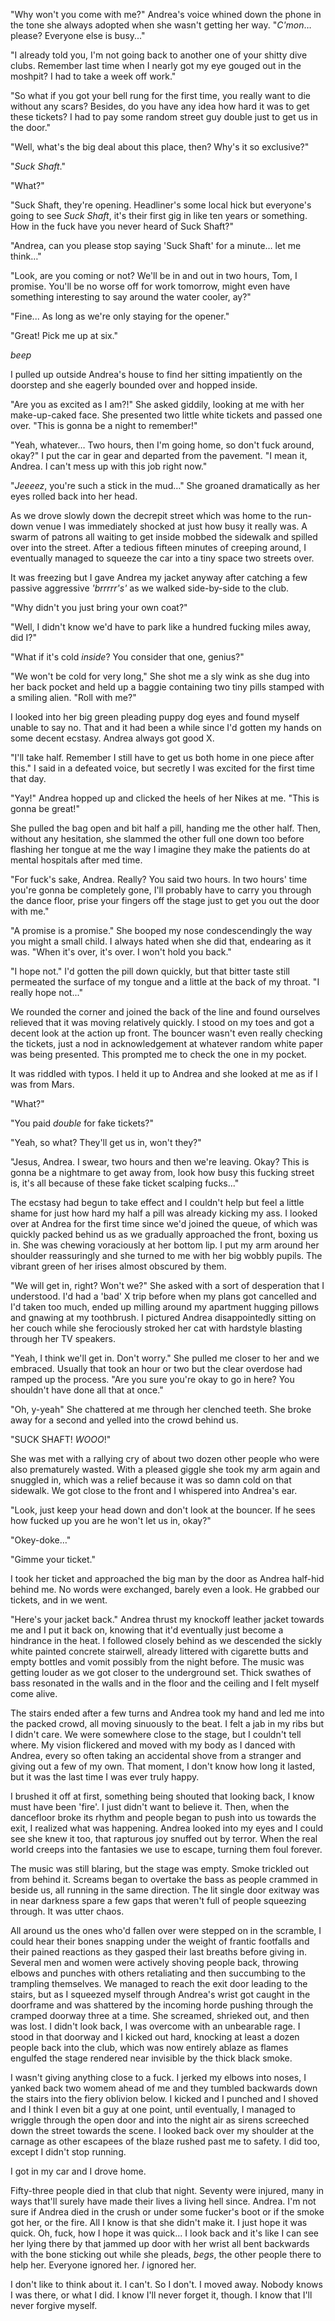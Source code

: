 "Why won't you come with me?" Andrea's voice whined down the phone in the tone she always adopted when she wasn't getting her way. "*C'mon*… please? Everyone else is busy..."

"I already told you, I'm not going back to another one of your shitty dive clubs. Remember last time when I nearly got my eye gouged out in the moshpit? I had to take a week off work."

"So what if you got your bell rung for the first time, you really want to die without any scars? Besides, do you have any idea how hard it was to get these tickets? I had to pay some random street guy double just to get us in the door."

"Well, what's the big deal about this place, then? Why's it so exclusive?"

"*Suck Shaft*."

"What?"

"Suck Shaft, they're opening. Headliner's some local hick but everyone's going to see *Suck Shaft*, it's their first gig in like ten years or something. How in the fuck have you never heard of Suck Shaft?" 

"Andrea, can you please stop saying  'Suck Shaft' for a minute… let me think…"

"Look, are you coming or not? We'll be in and out in two hours, Tom, I promise. You'll be no worse off for work tomorrow, might even have something interesting to say around the water cooler, ay?" 

"Fine... As long as we're only staying for the opener."

"Great! Pick me up at six."

*beep*

I pulled up outside Andrea's house to find her sitting impatiently on the doorstep and she eagerly bounded over and hopped inside. 

"Are you as excited as I am?!" She asked giddily, looking at me with her make-up-caked face. She presented two little white tickets and passed one over. "This is gonna be a night to remember!" 

"Yeah, whatever… Two hours, then I'm going home, so don't fuck around, okay?" I put the car in gear and departed from the pavement. "I mean it, Andrea. I can't mess up with this job right now."

"*Jeeeez*, you're such a stick in the mud…" She groaned dramatically as her eyes rolled back into her head.

As we drove slowly down the decrepit street which was home to the run-down venue I was immediately shocked at just how busy it really was. A swarm of patrons all waiting to get inside mobbed the sidewalk and spilled over into the street. After a tedious fifteen minutes of creeping around, I eventually managed to squeeze the car into a tiny space two streets over. 

It was freezing but I gave Andrea my jacket anyway after catching a few passive aggressive *'brrrrr's'* as we walked side-by-side to the club. 

"Why didn't you just bring your own coat?" 

"Well, I didn't know we'd have to park like a hundred fucking miles away, did I?"

"What if it's cold *inside*? You consider that one, genius?"

"We won't be cold for very long," She shot me a sly wink as she dug into her back pocket and held up a baggie containing two tiny pills stamped with a smiling alien. "Roll with me?" 

I looked into her big green pleading puppy dog eyes and found myself unable to say no. That and it had been a while since I'd gotten my hands on some decent ecstasy. Andrea always got good X.

"I'll take half. Remember I still have to get us both home in one piece after this." I said in a defeated voice, but secretly I was excited for the first time that day. 

"Yay!" Andrea hopped up and clicked the heels of her Nikes at me. "This is gonna be great!" 

She pulled the bag open and bit half a pill, handing me the other half. Then, without any hesitation, she slammed the other full one down too before flashing her tongue at me the way I imagine they make the patients do at mental hospitals after med time.

"For fuck's sake, Andrea. Really? You said two hours. In two hours' time you're gonna be completely gone, I'll probably have to carry you through the dance floor, prise your fingers off the stage just to get you out the door with me."

"A promise is a promise." She booped my nose condescendingly the way you might a small child. I always hated when she did that, endearing as it was. "When it's over, it's over. I won't hold you back."

"I hope not." I'd gotten the pill down quickly, but that bitter taste still permeated the surface of my tongue and a little at the back of my throat. "I really hope not..."

We rounded the corner and joined the back of the line and found ourselves relieved that it was moving relatively quickly. I stood on my toes and got a decent look at the action up front. The bouncer wasn't even really checking the tickets, just a nod in acknowledgement at whatever random white paper was being presented. This prompted me to check the one in my pocket. 

It was riddled with typos. I held it up to Andrea and she looked at me as if I was from Mars.

"What?"

"You paid *double* for fake tickets?" 

"Yeah, so what? They'll get us in, won't they?"

"Jesus, Andrea. I swear, two hours and then we're leaving. Okay? This is gonna be a nightmare to get away from, look how busy this fucking street is, it's all because of these fake ticket scalping fucks..."

The ecstasy had begun to take effect and I couldn't help but feel a little shame for just how hard my half a pill was already kicking my ass. I looked over at Andrea for the first time since we'd joined the queue, of which was quickly packed behind us as we gradually approached the front, boxing us in. She was chewing voraciously at her bottom lip. I put my arm around her shoulder reassuringly and she turned to me with her big wobbly pupils. The vibrant green of her irises almost obscured by them.

"We will get in, right? Won't we?" She asked with a sort of desperation that I understood. I'd had a 'bad' X trip before when my plans got cancelled and I'd taken too much, ended up milling around my apartment hugging pillows and gnawing at my toothbrush. I pictured Andrea disappointedly sitting on her couch while she ferociously stroked her cat with hardstyle blasting through her TV speakers. 

"Yeah, I think we'll get in. Don't worry." She pulled me closer to her and we embraced. Usually that took an hour or two but the clear overdose had ramped up the process. "Are you sure you're okay to go in here? You shouldn't have done all that at once."

"Oh, y-yeah" She chattered at me through her clenched teeth. She broke away for a second and yelled into the crowd behind us.

"SUCK SHAFT! *WOOO*!"

She was met with a rallying cry of about two dozen other people who were also prematurely wasted. With a pleased giggle she took my arm again and snuggled in, which was a relief because it was so damn cold on that sidewalk. We got close to the front and I whispered into Andrea's ear.

"Look, just keep your head down and don't look at the bouncer. If he sees how fucked up you are he won't let us in, okay?" 

"Okey-doke…" 

"Gimme your ticket."

I took her ticket and approached the big man by the door as Andrea half-hid behind me. No words were exchanged, barely even a look. He grabbed our tickets, and in we went.

"Here's your jacket back." Andrea thrust my knockoff leather jacket towards me and I put it back on, knowing that it'd eventually just become a hindrance in the heat. I followed closely behind as we descended the sickly white painted concrete stairwell, already littered with cigarette butts and empty bottles and vomit possibly from the night before. The music was getting louder as we got closer to the underground set. Thick swathes of bass resonated in the walls and in the floor and the ceiling and I felt myself come alive.

The stairs ended after a few turns and Andrea took my hand and led me into the packed crowd, all moving sinuously to the beat. I felt a jab in my ribs but I didn't care. We were somewhere close to the stage, but I couldn't tell where. My vision flickered and moved with my body as I danced with Andrea, every so often taking an accidental shove from a stranger and giving out a few of my own. That moment, I don't know how long it lasted, but it was the last time I was ever truly happy.

I brushed it off at first, something being shouted that looking back, I know must have been 'fire'. I just didn't want to believe it. Then, when the dancefloor broke its rhythm and people began to push into us towards the exit, I realized what was happening. Andrea looked into my eyes and I could see she knew it too, that rapturous joy snuffed out by terror. When the real world creeps into the fantasies we use to escape, turning them foul forever.

The music was still blaring, but the stage was empty. Smoke trickled out from behind it. Screams began to overtake the bass as people crammed in beside us, all running in the same direction. The lit single door exitway was in near darkness spare a few gaps that weren't full of people squeezing through. It was utter chaos.

All around us the ones who'd fallen over were stepped on in the scramble, I could hear their bones snapping under the weight of frantic footfalls and their pained reactions as they gasped their last breaths before giving in. Several men and women were actively shoving people back, throwing elbows and punches with others retaliating and then succumbing to the trampling themselves. We managed to reach the exit door leading to the stairs, but as I squeezed myself through Andrea's wrist got caught in the doorframe and was shattered by the incoming horde pushing through the cramped doorway three at a time. She screamed, shrieked out, and then was lost. I didn't look back, I was overcome with an unbearable rage. I stood in that doorway and I kicked out hard, knocking at least a dozen people back into the club, which was now entirely ablaze as flames engulfed the stage rendered near invisible by the thick black smoke. 

I wasn't giving anything close to a fuck. I jerked my elbows into noses, I yanked back two womem ahead of me and they tumbled backwards down the stairs into the fiery oblivion below. I kicked and I punched and I shoved and I think I even bit a guy at one point, until eventually, I managed to wriggle through the open door and into the night air as sirens screeched down the street towards the scene. I looked back over my shoulder at the carnage as other escapees of the blaze rushed past me to safety. I did too, except I didn't stop running. 

I got in my car and I drove home.

Fifty-three people died in that club that night. Seventy were injured, many in ways that'll surely have made their lives a living hell since. Andrea. I'm not sure if Andrea died in the crush or under some fucker's boot or if the smoke got her, or the fire. All I know is that she didn't make it. I just hope it was quick. Oh, fuck, how I hope it was quick... I look back and it's like I can see her lying there by that jammed up door with her wrist all bent backwards with the bone sticking out while she pleads, *begs*, the other people there to help her. Everyone ignored her. *I* ignored her. 

I don't like to think about it. I can't. So I don't. I moved away. Nobody knows I was there, or what I did. I know I'll never forget it, though. I know that I'll never forgive myself.